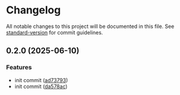 # Changelog

All notable changes to this project will be documented in this file. See [standard-version](https://github.com/conventional-changelog/standard-version) for commit guidelines.

## 0.2.0 (2025-06-10)


### Features

* init commit ([ad73793](https://github.com/scrapeless-ai/n8n-nodes-scrapeless/commit/ad737938beef05ad38cf4cb59d6921164f29c816))
* init commit ([da578ac](https://github.com/scrapeless-ai/n8n-nodes-scrapeless/commit/da578acd47de9b00a92dac00611bc978d70bc5f5))
